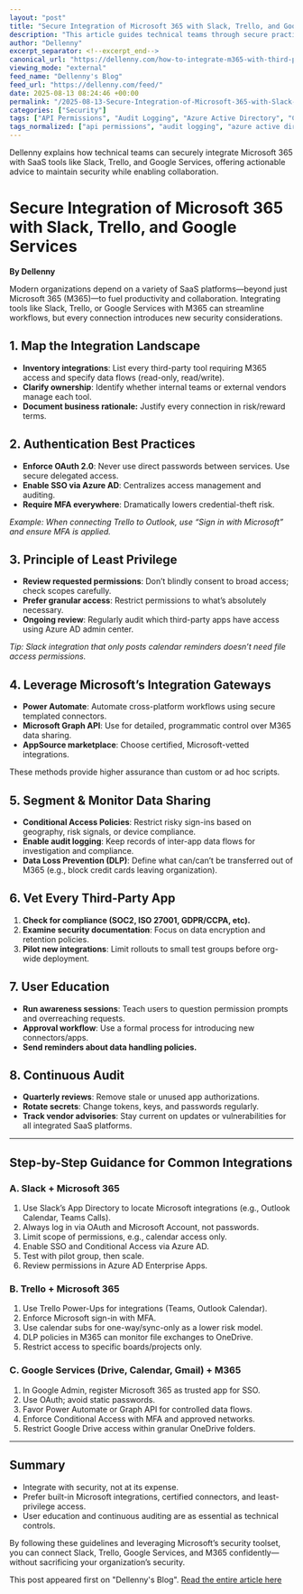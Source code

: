 ```yaml
---
layout: "post"
title: "Secure Integration of Microsoft 365 with Slack, Trello, and Google Services"
description: "This article guides technical teams through secure practices for integrating Microsoft 365 with popular third-party SaaS platforms (Slack, Trello, Google Services). It covers authentication, permission management, compliance, data protection, and risk mitigation strategies using tools like Azure Active Directory and Power Automate, with actionable steps and checks for IT pros."
author: "Dellenny"
excerpt_separator: <!--excerpt_end-->
canonical_url: "https://dellenny.com/how-to-integrate-m365-with-third-party-saas-tools-slack-trello-google-services-without-breaking-security/"
viewing_mode: "external"
feed_name: "Dellenny's Blog"
feed_url: "https://dellenny.com/feed/"
date: 2025-08-13 08:24:46 +00:00
permalink: "/2025-08-13-Secure-Integration-of-Microsoft-365-with-Slack-Trello-and-Google-Services.html"
categories: ["Security"]
tags: ["API Permissions", "Audit Logging", "Azure Active Directory", "Compliance", "Conditional Access", "Data Loss Prevention", "DLP Policies", "Enterprise Apps", "Google Services", "Least Privilege", "Microsoft 365", "Microsoft Graph API", "Multi Factor Authentication", "OAuth 2.0", "Posts", "Power Automate", "SaaS Security", "Security", "Single Sign On", "Slack Integration", "SSO", "Trello Integration"]
tags_normalized: ["api permissions", "audit logging", "azure active directory", "compliance", "conditional access", "data loss prevention", "dlp policies", "enterprise apps", "google services", "least privilege", "microsoft 365", "microsoft graph api", "multi factor authentication", "oauth 2 dot 0", "posts", "power automate", "saas security", "security", "single sign on", "slack integration", "sso", "trello integration"]
---
```


Dellenny explains how technical teams can securely integrate Microsoft 365 with SaaS tools like Slack, Trello, and Google Services, offering actionable advice to maintain security while enabling collaboration.<!--excerpt_end-->

# Secure Integration of Microsoft 365 with Slack, Trello, and Google Services

**By Dellenny**

Modern organizations depend on a variety of SaaS platforms—beyond just Microsoft 365 (M365)—to fuel productivity and collaboration. Integrating tools like Slack, Trello, or Google Services with M365 can streamline workflows, but every connection introduces new security considerations.

## 1. Map the Integration Landscape

- **Inventory integrations**: List every third-party tool requiring M365 access and specify data flows (read-only, read/write).
- **Clarify ownership**: Identify whether internal teams or external vendors manage each tool.
- **Document business rationale:** Justify every connection in risk/reward terms.

## 2. Authentication Best Practices

- **Enforce OAuth 2.0**: Never use direct passwords between services. Use secure delegated access.
- **Enable SSO via Azure AD**: Centralizes access management and auditing.
- **Require MFA everywhere**: Dramatically lowers credential-theft risk.

*Example: When connecting Trello to Outlook, use “Sign in with Microsoft” and ensure MFA is applied.*

## 3. Principle of Least Privilege

- **Review requested permissions**: Don’t blindly consent to broad access; check scopes carefully.
- **Prefer granular access**: Restrict permissions to what’s absolutely necessary.
- **Ongoing review**: Regularly audit which third-party apps have access using Azure AD admin center.

*Tip: Slack integration that only posts calendar reminders doesn’t need file access permissions.*

## 4. Leverage Microsoft’s Integration Gateways

- **Power Automate**: Automate cross-platform workflows using secure templated connectors.
- **Microsoft Graph API**: Use for detailed, programmatic control over M365 data sharing.
- **AppSource marketplace**: Choose certified, Microsoft-vetted integrations.

These methods provide higher assurance than custom or ad hoc scripts.

## 5. Segment & Monitor Data Sharing

- **Conditional Access Policies**: Restrict risky sign-ins based on geography, risk signals, or device compliance.
- **Enable audit logging**: Keep records of inter-app data flows for investigation and compliance.
- **Data Loss Prevention (DLP)**: Define what can/can’t be transferred out of M365 (e.g., block credit cards leaving organization).

## 6. Vet Every Third-Party App

1. **Check for compliance (SOC2, ISO 27001, GDPR/CCPA, etc).**
2. **Examine security documentation**: Focus on data encryption and retention policies.
3. **Pilot new integrations**: Limit rollouts to small test groups before org-wide deployment.

## 7. User Education

- **Run awareness sessions**: Teach users to question permission prompts and overreaching requests.
- **Approval workflow**: Use a formal process for introducing new connectors/apps.
- **Send reminders about data handling policies.**

## 8. Continuous Audit

- **Quarterly reviews**: Remove stale or unused app authorizations.
- **Rotate secrets**: Change tokens, keys, and passwords regularly.
- **Track vendor advisories**: Stay current on updates or vulnerabilities for all integrated SaaS platforms.

---

## Step-by-Step Guidance for Common Integrations

### A. Slack + Microsoft 365

1. Use Slack’s App Directory to locate Microsoft integrations (e.g., Outlook Calendar, Teams Calls).
2. Always log in via OAuth and Microsoft Account, not passwords.
3. Limit scope of permissions, e.g., calendar access only.
4. Enable SSO and Conditional Access via Azure AD.
5. Test with pilot group, then scale.
6. Review permissions in Azure AD Enterprise Apps.

### B. Trello + Microsoft 365

1. Use Trello Power-Ups for integrations (Teams, Outlook Calendar).
2. Enforce Microsoft sign-in with MFA.
3. Use calendar subs for one-way/sync-only as a lower risk model.
4. DLP policies in M365 can monitor file exchanges to OneDrive.
5. Restrict access to specific boards/projects only.

### C. Google Services (Drive, Calendar, Gmail) + M365

1. In Google Admin, register Microsoft 365 as trusted app for SSO.
2. Use OAuth; avoid static passwords.
3. Favor Power Automate or Graph API for controlled data flows.
4. Enforce Conditional Access with MFA and approved networks.
5. Restrict Google Drive access within granular OneDrive folders.

---

## Summary

- Integrate with security, not at its expense.
- Prefer built-in Microsoft integrations, certified connectors, and least-privilege access.
- User education and continuous auditing are as essential as technical controls.

By following these guidelines and leveraging Microsoft’s security toolset, you can connect Slack, Trello, Google Services, and M365 confidently—without sacrificing your organization’s security.

This post appeared first on "Dellenny's Blog". [Read the entire article here](https://dellenny.com/how-to-integrate-m365-with-third-party-saas-tools-slack-trello-google-services-without-breaking-security/)
